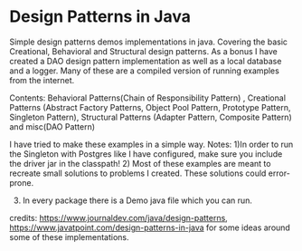 # Design Patterns in Java
Simple design patterns demos implementations in java. Covering the basic Creational, Behavioral and Structural design patterns. 
As a bonus I have created a DAO design pattern implementation as well as a local database and a logger.
Many of these are a compiled version of running examples from the internet.

Contents: Behavioral Patterns(Chain of Responsibility Pattern) , Creational Patterns (Abstract Factory Patterns, Object Pool Pattern, Prototype Pattern, Singleton Pattern),  Structural Patterns (Adapter Pattern, Composite Pattern) and misc(DAO Pattern)

I have tried to make these examples in a simple way.
Notes: 
1)In order to run the Singleton with Postgres like I have configured, make sure you include the driver jar in the classpath!
2) Most of these examples are meant to recreate small solutions to problems I created. These solutions could error-prone.

3) In every package there is a Demo java file which you can run.

credits: https://www.journaldev.com/java/design-patterns,
         https://www.javatpoint.com/design-patterns-in-java for some ideas around some of these implementations.
